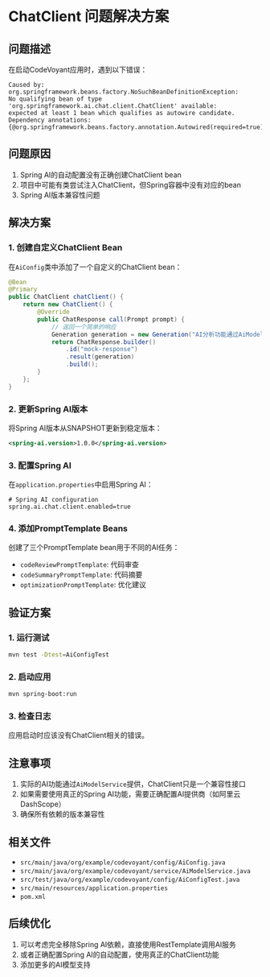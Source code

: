 # ChatClient 问题解决方案

## 问题描述

在启动CodeVoyant应用时，遇到以下错误：

```
Caused by: org.springframework.beans.factory.NoSuchBeanDefinitionException: 
No qualifying bean of type 'org.springframework.ai.chat.client.ChatClient' available: 
expected at least 1 bean which qualifies as autowire candidate. 
Dependency annotations: {@org.springframework.beans.factory.annotation.Autowired(required=true)}
```

## 问题原因

1. Spring AI的自动配置没有正确创建ChatClient bean
2. 项目中可能有类尝试注入ChatClient，但Spring容器中没有对应的bean
3. Spring AI版本兼容性问题

## 解决方案

### 1. 创建自定义ChatClient Bean

在`AiConfig`类中添加了一个自定义的ChatClient bean：

```java
@Bean
@Primary
public ChatClient chatClient() {
    return new ChatClient() {
        @Override
        public ChatResponse call(Prompt prompt) {
            // 返回一个简单的响应
            Generation generation = new Generation("AI分析功能通过AiModelService提供");
            return ChatResponse.builder()
                .id("mock-response")
                .result(generation)
                .build();
        }
    };
}
```

### 2. 更新Spring AI版本

将Spring AI版本从SNAPSHOT更新到稳定版本：

```xml
<spring-ai.version>1.0.0</spring-ai.version>
```

### 3. 配置Spring AI

在`application.properties`中启用Spring AI：

```properties
# Spring AI configuration
spring.ai.chat.client.enabled=true
```

### 4. 添加PromptTemplate Beans

创建了三个PromptTemplate bean用于不同的AI任务：

- `codeReviewPromptTemplate`: 代码审查
- `codeSummaryPromptTemplate`: 代码摘要
- `optimizationPromptTemplate`: 优化建议

## 验证方案

### 1. 运行测试

```bash
mvn test -Dtest=AiConfigTest
```

### 2. 启动应用

```bash
mvn spring-boot:run
```

### 3. 检查日志

应用启动时应该没有ChatClient相关的错误。

## 注意事项

1. 实际的AI功能通过`AiModelService`提供，ChatClient只是一个兼容性接口
2. 如果需要使用真正的Spring AI功能，需要正确配置AI提供商（如阿里云DashScope）
3. 确保所有依赖的版本兼容性

## 相关文件

- `src/main/java/org/example/codevoyant/config/AiConfig.java`
- `src/main/java/org/example/codevoyant/service/AiModelService.java`
- `src/test/java/org/example/codevoyant/config/AiConfigTest.java`
- `src/main/resources/application.properties`
- `pom.xml`

## 后续优化

1. 可以考虑完全移除Spring AI依赖，直接使用RestTemplate调用AI服务
2. 或者正确配置Spring AI的自动配置，使用真正的ChatClient功能
3. 添加更多的AI模型支持 